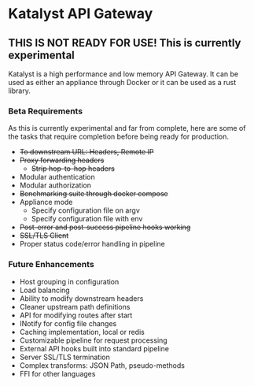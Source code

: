 # Katalyst API Gateway

## THIS IS NOT READY FOR USE! This is currently experimental

Katalyst is a high performance and low memory API Gateway. It can be used as either an
appliance through Docker or it can be used as a rust library.

### Beta Requirements

As this is currently experimental and far from complete, here are some of the tasks that
require completion before being ready for production.

- ~~To downstream URL: Headers, Remote IP~~
- ~~Proxy forwarding headers~~
    - ~~Strip hop-to-hop headers~~
- Modular authentication
- Modular authorization
- ~~Benchmarking suite through docker compose~~
- Appliance mode
    - Specify configuration file on argv
    - Specify configuration file with env
- ~~Post-error and post-success pipeline hooks working~~
- ~~SSL/TLS Client~~
- Proper status code/error handling in pipeline

### Future Enhancements

- Host grouping in configuration
- Load balancing
- Ability to modify downstream headers
- Cleaner upstream path definitions
- API for modifying routes after start
- INotify for config file changes
- Caching implementation, local or redis
- Customizable pipeline for request processing
- External API hooks built into standard pipeline
- Server SSL/TLS termination
- Complex transforms: JSON Path, pseudo-methods
- FFI for other languages
